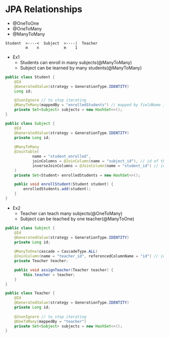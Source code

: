 # JPA Relationships

- @OneToOne
- @OneToMany
- @ManyToMany
    
~~~text
Student  >----<  Subject  >----|  Teacher
         m    n           m    1
~~~

- Ex1
    - Students can enroll in many subjects(@ManyToMany)
    - Subject can be learned by many students(@ManyToMany)

~~~java
public class Student {
    @Id
    @GeneratedValue(strategy = GenerationType.IDENTITY)
    Long id;

    @JsonIgnore // to stop iterating
    @ManyToMany(mappedBy = "enrolledStudents") // mapped by fieldName in Subject
    private Set<Subject> subjects = new HashSet<>();
}
~~~

~~~java
public class Subject {
    @Id
    @GeneratedValue(strategy = GenerationType.IDENTITY)
    private Long id;
    
    @ManyToMany
    @JoinTable(
            name = "student_enrolled",
            joinColumns = @JoinColumn(name = "subject_id"), // id of this class(Subject)
            inverseJoinColumns = @JoinColumn(name = "student_id") // id of mapped class(Subject)
    )
    private Set<Student> enrolledStudents = new HashSet<>();

    public void enrollStudent(Student student) {
        enrolledStudents.add(student);
    }
}
~~~

- Ex2
    - Teacher can teach many subjects(@OneToMany)
    - Subject can be teached by one teacher(@ManyToOne)

~~~java
public class Subject {
    @Id
    @GeneratedValue(strategy = GenerationType.IDENTITY)
    private Long id;
    
    @ManyToOne(cascade = CascadeType.ALL)
    @JoinColumn(name = "teacher_id", referencedColumnName = "id") // id of teacher
    private Teacher teacher;

    public void assignTeacher(Teacher teacher) {
        this.teacher = teacher;
    }
}
~~~

~~~java
public class Teacher {
    @Id
    @GeneratedValue(strategy = GenerationType.IDENTITY)
    private Long id;
   
    @JsonIgnore // to stop iterating
    @OneToMany(mappedBy = "teacher")
    private Set<Subject> subjects = new HashSet<>();
}
~~~